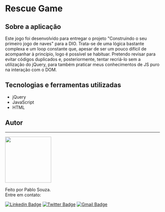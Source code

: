 # Rescue Game

## Sobre a aplicação

Este jogo foi desenvolvido para entregar o projeto "Construindo o seu primeiro jogo de naves" para a DIO. Trata-se de uma lógica bastante complexa e um loop constante que, apesar de ser um pouco difícil de acompanhar à princípio, logo é possível se habituar. Pretendo revisar para evitar códigos duplicados e, posteriormente, tentar recriá-lo sem a utilização do jQuery, para também praticar meus conhecimentos de JS puro na interação com o DOM.

## Tecnologias e ferramentas utilizadas

 - jQuery
 - JavaScript
 - HTML

## Autor
---

<img src="https://media-exp1.licdn.com/dms/image/C4D03AQH9pvVIWVfICQ/profile-displayphoto-shrink_800_800/0/1625176479605?e=1639612800&v=beta&t=FZjWpnw5JRplOY1GdPmQ_g1o3IdYZF7lXolXTGUHeiY" width="150px;" alt=""/>
<br />

Feito por Pablo Souza.<br />
Entre em contato:

[![Linkedin Badge](https://img.shields.io/badge/@szpbl-0077B5?style=for-the-badge&logo=linkedin&logoColor=white)](https://www.linkedin.com/in/szpbl/) 
[![Twitter Badge](https://img.shields.io/badge/@szbpl-1DA1F2?style=for-the-badge&logo=twitter&logoColor=white)](https://twitter.com/szpbl)
[![Gmail Badge](https://img.shields.io/badge/oliveirasouzapablo@gmail.com-D14836?style=for-the-badge&logo=gmail&logoColor=white)](mailto:oliveirasouzapablo@gmail.com)
